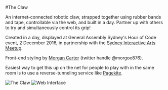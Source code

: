 #The Claw

An internet-connected robotic claw, strapped together using rubber bands and tape, controllable via the web, and built in a day. Partner up with others to try and simultaneously control its grip!

Created in a day, displayed at General Assembly Sydney's Hour of Code event,
2 December 2016, in partnership with the [Sydney Interactive Arts Meetup](http://www.meetup.com/Sydney-Interactive-Arts-Meetup/).

Front-end styling by [Morgan Carter](http://morgancarter.com.au/) (twitter handle @morgoe876).

Easiest way to get this up on the net for people to play with in the same room is to use a reverse-tunneling service like [Pagekite](https://pagekite.net/).

![The Claw](http://i.imgur.com/NJv6t5q.jpg)
![Web Interface](http://i.imgur.com/xRtaUGM.png)

